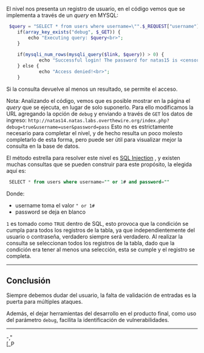 El nivel nos presenta un registro de usuario, en el código vemos que se implementa a través de un *query* en MYSQL:
```php
 $query = "SELECT * from users where username=\"".$_REQUEST["username"]."\" and password=\"".$_REQUEST["password"]."\"";  
    if(array_key_exists("debug", $_GET)) {  
        echo "Executing query: $query<br>";  
    }  
  
    if(mysqli_num_rows(mysqli_query($link, $query)) > 0) {  
            echo "Successful login! The password for natas15 is <censored><br>";  
    } else {  
            echo "Access denied!<br>";  
    }
```

Si la consulta devuelve al menos un resultado, se permite el acceso.

Nota:
	Analizando el código, vemos que es posible mostrar en la página el *query* que se ejecuta, en lugar de solo suponerlo. Para ello modificamos la URL agregando la opción de `debug` y enviando a través de `GET` los datos de ingreso:
	`http://natas14.natas.labs.overthewire.org/index.php?debug=true&username=user&password=pass`
	Esto no es estrictamente necesario para completar el nivel, y de hecho resulta un poco molesto completarlo de esta forma, pero puede ser útil para visualizar mejor la consulta en la base de datos.

El método estrella para resolver este nivel es [SQL Injection](https://learn.microsoft.com/es-es/sql/relational-databases/security/sql-injection?view=sql-server-ver16) , y existen muchas consultas que se pueden construir para este propósito, la elegida aquí es:
```sql
 SELECT * from users where username="" or 1# and password=""
```
Donde:
* username toma el valor `" or 1#` 
* password se deja en blanco

`1` es tomado como `TRUE` dentro de SQL, esto provoca que la condición se cumpla para todos los registros de la tabla, ya que independientemente del usuario o contraseña, verdadero siempre será verdadero. Al realizar la consulta se seleccionan todos los registros de la tabla, dado que la condición era tener al menos una selección, esta se cumple y el registro se completa.


---
## **Conclusión**

Siempre debemos dudar del usuario, la falta de validación de entradas es la puerta para múltiples ataques.

Además, el dejar herramientas del desarrollo en el producto final, como uso del parámetro `debug`, facilita la identificación de vulnerabilidades.

---
-,"  
[_P




